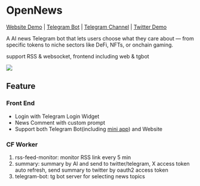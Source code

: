 # OpenNews

[Website Demo](https://open-news-psi.vercel.app/) | [Telegram Bot](https://t.me/OpenNews_bot) | [Telegram Channel](https://t.me/+q39F_7Iju-syOTll) | [Twitter Demo](https://x.com/artofcryptowar)

A AI news Telegram bot that lets users choose what they care about — from specific tokens to niche sectors like DeFi, NFTs, or onchain gaming.

support RSS & websocket, frontend including web & tgbot

![](https://www.mermaidchart.com/raw/ce8745bd-e9c3-4711-9dbe-636f96e9e14d?theme=light&version=v0.1&format=svg)

## Feature

### Front End

- Login with Telegram Login Widget
- News Comment with custom prompt
- Support both Telegram Bot(including [mini app](https://core.telegram.org/bots/webapps#designing-mini-apps)) and Website

### CF Worker

1. rss-feed-monitor: monitor RSS link every 5 min
2. summary: summary by AI and send to twitter/telegram, X access token auto refresh, send summary to twitter by oauth2 access token
3. telegram-bot: tg bot server for selecting news topics
